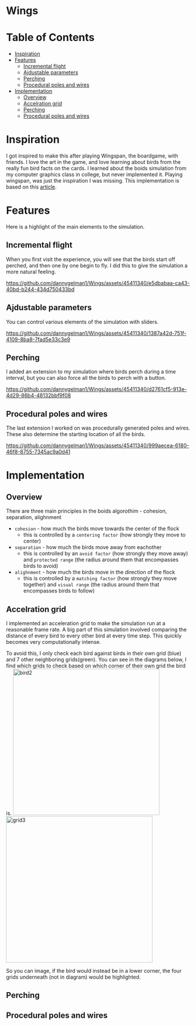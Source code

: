 # Wings

# Table of Contents
- [Inspiration](#inspiration)
- [Features](#features)
  - [Incremental flight](#incremental-flight)
  - [Ajdustable parameters](#ajdustable-parameters)
  - [Perching](#perching)
  - [Procedural poles and wires](#procedural-poles-and-wires)
- [Implementation](#implementation)
  - [Overview](#overview)
  - [Accelration grid](#accelration-grid)
  - [Perching](#perching)
  - [Procedural poles and wires](#procedural-poles-and-wires)

# Inspiration
I got inspired to make this after playing Wingspan, the boardgame, with friends. I love the art in the game, and love learning about birds from the really fun bird facts on the cards. I learned about the boids simulation from my computer graphics class in college, but never implemented it. Playing wingspan, was just the inspiration I was missing. This implementation is based on this [article](https://people.ece.cornell.edu/land/courses/ece4760/labs/s2021/Boids/Boids.html).

# Features
Here is a highlight of the main elements to the simulation.
## Incremental flight
When you first visit the experience, you will see that the birds start off perched, and then one by one begin to fly. I did this to give the simulation a more natural feeling.

https://github.com/dannygelman1/Wings/assets/45411340/e5dbabaa-ca43-40bd-b244-434d750433bd

## Ajdustable parameters
You can control various elements of the simulation with sliders.

https://github.com/dannygelman1/Wings/assets/45411340/1387a42d-751f-4109-8ba8-7fad5e33c3e9

## Perching
I added an extension to my simulation where birds perch during a time interval, but you can also force all the birds to perch with a button.

https://github.com/dannygelman1/Wings/assets/45411340/d2761cf5-913e-4d29-86b4-48132bbf9f08

## Procedural poles and wires
The last extension I worked on was procedurally generated poles and wires. These also determine the starting location of all the birds.

https://github.com/dannygelman1/Wings/assets/45411340/999aecea-6180-46f8-8755-7345ac9a0d41

# Implementation
## Overview
There are three main principles in the boids algorothim - cohesion, separation, alighnment

- `cohesion` - how much the birds move towards the center of the flock
  -  this is controlled by a `centering factor` (how strongly they move to center)
- `separation` - how much the birds move away from eachother
  - this is controlled by an `avoid factor` (how strongly they move away) and `protected range` (the radius around them that encompasses birds to avoid)
- `alighnment` - how much the birds move in the direction of the flock
  - this is controlled by a `matching factor` (how strongly they move together) and `visual range` (the radius around them that encompasses birds to follow)
## Accelration grid
I implemented an acceleration grid to make the simulation run at a reasonable frame rate. A big part of this simulation involved comparing the distance of every bird to every other bird at every time step. This quickly becomes very computationally intense. 

To avoid this, I only check each bird against birds in their own grid (blue) and 7 other neighboring grids(green). You can see in the diagrams below, I find which grids to check based on which corner of their own grid the bird is. 
<img width="400" alt="bird2" src="https://github.com/dannygelman1/Wings/assets/45411340/425b1938-e125-4c2c-ae1e-bd903f0eaaeb">
<img width="400" alt="grid3" src="https://github.com/dannygelman1/Wings/assets/45411340/29cb88d2-48c4-4778-9b0d-c3f814b96123">

So you can image, if the bird would instead be in a lower corner, the four grids underneath (not in diagram) would be highlighted.


## Perching
## Procedural poles and wires
